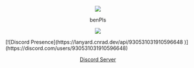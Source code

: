 <p align="center">  
<img src="https://media.discordapp.net/attachments/812834605018513418/841764902641074236/ben.gif">
</p>
<p align="center">
    benPls
<p align="center">  
<img src="https://komarev.com/ghpvc/?username=Toasty8i&color=grey">
</p>
[![Discord Presence](https://lanyard.cnrad.dev/api/930531031910596648
                            )](https://discord.com/users/930531031910596648)
<p align="center">
    <a href="https://discord.gg/JKJrPvhQxT">Discord Server</a>
